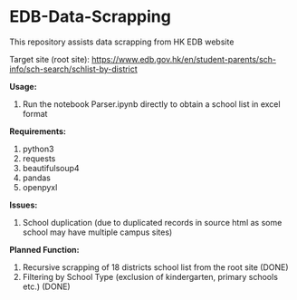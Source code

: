 # EDB-Data-Scrapping
This repository assists data scrapping from HK EDB website

Target site (root site): https://www.edb.gov.hk/en/student-parents/sch-info/sch-search/schlist-by-district

**Usage:**
1. Run the notebook Parser.ipynb directly to obtain a school list in excel format

**Requirements:**
1. python3
2. requests
3. beautifulsoup4
4. pandas
5. openpyxl

**Issues:**
1. School duplication (due to duplicated records in source html as some school may have multiple campus sites)

**Planned Function:**
1. Recursive scrapping of 18 districts school list from the root site (DONE)
2. Filtering by School Type (exclusion of kindergarten, primary schools etc.) (DONE)
